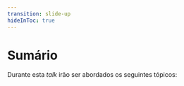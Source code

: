 ```yaml
---
transition: slide-up
hideInToc: true
---
```


# Sumário

Durante esta _talk_ irão ser abordados os seguintes tópicos:

<!-- Table of contents -->
<Toc />